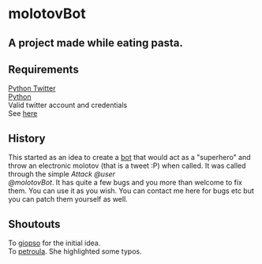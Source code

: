 molotovBot
==========

A project made while eating pasta.
--------------------------------
Requirements
------------
[Python Twitter](https://github.com/bear/python-twitter)  
[Python](http://www.python.org/)  
Valid twitter account and credentials  
See [here](https://dev.twitter.com)  

History
-------
This started as an idea to create a [bot](https://twitter.com/MolotovBot) 
that would act as a "superhero" and throw an electronic molotov (that is 
a tweet :P) when called. It was called through the simple *Attack @user  
@molotovBot*. It has quite a few bugs and you more than welcome to fix them. 
You can use it as you wish. You can contact me here for bugs etc but you can 
patch them yourself as well.

Shoutouts
---------
To [giopso](https://twitter.com/giopso) for the initial idea.  
To [petroula](https://twitter.com/petroulasep). She highlighted some typos.

